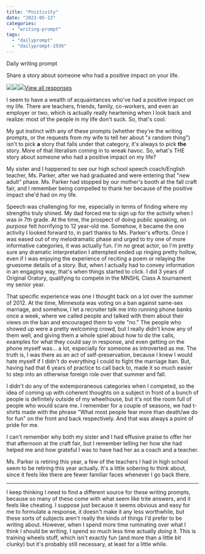 ```yaml
---
title: "Positivity"
date: "2023-05-13"
categories: 
  - "writing-prompt"
tags: 
  - "dailyprompt"
  - "dailyprompt-1936"
---
```


Daily writing prompt

Share a story about someone who had a positive impact on your life.

![](https://2.gravatar.com/avatar/2b9587f66a8e324156c969fedbdbe853?s=96&d=identicon&r=G)![](https://1.gravatar.com/avatar/a67d83f5170d7587df9cbe3a3cd45663?s=96&d=identicon&r=G)![](https://0.gravatar.com/avatar/08b7d60d3a1c4ab961c0d6f9de35f589?s=96&d=identicon&r=G)[View all responses](https://wordpress.com/tag/dailyprompt-1936)

I seem to have a wealth of acquaintances who've had a positive impact on my life. There are teachers, friends, family, co-workers, and even an employer or two, which is actually really heartening when I look back and realize: most of the people in my life don't suck. So, that's cool.

My gut instinct with any of these prompts (whether they're the writing prompts, or the requests from my wife to tell her about "x random thing") isn't to pick **a** story that falls under that category, it's always to pick **the** story. More of that literalism coming in to wreak havoc. So, what's THE story about someone who had a positive impact on my life?

My sister and I happened to see our high school speech coach/English teacher, Ms. Parker, after we had graduated and were entering that "new adult" phase. Ms. Parker had stopped by our mother's booth at the fall craft fair, and I remember being compelled to thank her because of the positive impact she'd had on my life.

Speech was challenging for me, especially in terms of finding where my strengths truly shined. My dad forced me to sign up for the activity when I was in 7th grade. At the time, the prospect of doing public speaking, _on purpose_ felt horrifying to 12 year-old me. Somehow, it became the one activity I looked forward to, in part thanks to Ms. Parker's efforts. Once I was eased out of my melodramatic phase and urged to try one of more informative categories, it was actually fun. I'm no great actor, so I'm pretty sure any dramatic interpretation I attempted ended up ringing pretty hollow, even if I was enjoying the experience of reciting a poem or relaying the gruesome details of a story. But, when I actually had to convey information in an engaging way, that's when things started to click. I did 3 years of Original Oratory, qualifying to compete in the MNSHL Class A tournament my senior year.

That specific experience was one I thought back on a lot over the summer of 2012. At the time, Minnesota was voting on a ban against same-sex marriage, and somehow, I let a recruiter talk me into running phone banks once a week, where we called people and talked with them about their views on the ban and encouraged them to vote "no." The people who showed up were a pretty welcoming crowd, but I really didn't know any of them well, and giving them a whole spiel about how to do the calls, examples for what they could say in response, and even getting on the phone myself was... a lot, especially for someone as introverted as me. The truth is, I was there as an act of self-preservation, because I knew I would hate myself if I didn't do everything I could to fight the marriage ban. But, having had that 6 years of practice to call back to, made it so much easier to step into an otherwise foreign role over that summer and fall.

I didn't do any of the extemporaneous categories when I competed, so the idea of coming up with coherent thoughts on a subject in front of a bunch of people is definitely outside of my wheelhouse, but it's not the room full of people who would scare me. I remember for a couple of seasons, we had t-shirts made with the phrase "What most people fear more than death/we do for fun" on the front and back respectively. And that was always a point of pride for me.

I can't remember why both my sister and I had effusive praise to offer her that afternoon at the craft fair, but I remember telling her how she had helped me and how grateful I was to have had her as a coach and a teacher.

Ms. Parker is retiring this year, a few of the teachers I had in high school seem to be retiring this year actually. It's a little sobering to think about, since it feels like there are fewer familiar faces whenever I go back there.

* * *

I keep thinking I need to find a different source for these writing prompts, because so many of these come with what seem like trite answers, and it feels like cheating. I suppose just because it seems obvious and easy for me to formulate a response, it doesn't make it any less worthwhile, but these sorts of subjects aren't really the kinds of things I'd prefer to be writing about. However, when I spend more time ruminating over what I think I should be writing, I spend so much less time actually _doing_ it. This is training wheels stuff, which isn't exactly fun (and more than a little bit clunky) but it's probably still necessary, at least for a little while.
